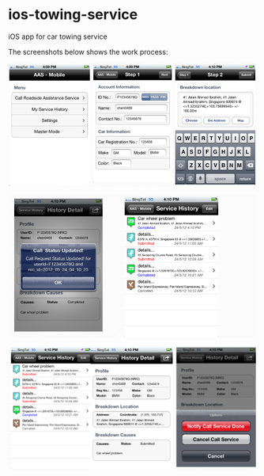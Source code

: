 # ios-towing-service

iOS app for car towing service

The screenshots below shows the work process:

![image1](screenshots/image1.png)

![image2](screenshots/image2.png)

![image3](screenshots/image3.png)

